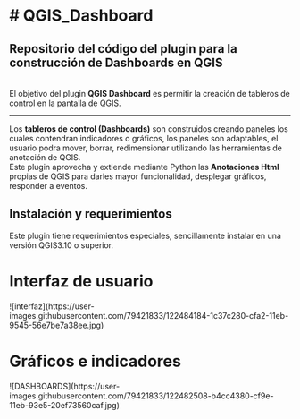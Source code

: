 <h1># QGIS_Dashboard</h1>
<h2><b>Repositorio del código del plugin para la construcción de Dashboards en QGIS</b></h2><br>
El objetivo del plugin <strong>QGIS Dashboard</strong> es permitir la creación de tableros de control en la pantalla de QGIS.<br>
<hr></hr>
Los <strong>tableros de control (Dashboards)</strong> son construidos creando paneles los cuales contendran indicadores o gráficos, los paneles son adaptables, el usuario podra mover, borrar, redimensionar utilizando las herramientas de anotación de QGIS.<br>
Este plugin aprovecha y extiende mediante Python las <strong>Anotaciones Html</strong> propias de QGIS para darles mayor funcionalidad, desplegar gráficos, responder a eventos.

<h2><strong>Instalación y requerimientos</strong></h2>
Este plugin tiene requerimientos especiales, sencillamente instalar en una versión QGIS3.10 o superior.<br>

<h1><b>Interfaz de usuario</b></h1>
![interfaz](https://user-images.githubusercontent.com/79421833/122484184-1c37c280-cfa2-11eb-9545-56e7be7a38ee.jpg)



<h1><b>Gráficos e indicadores</h1></b>
![DASHBOARDS](https://user-images.githubusercontent.com/79421833/122482508-b4cc4380-cf9e-11eb-93e5-20ef73560caf.jpg)








